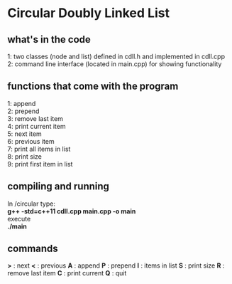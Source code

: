 # Circular Doubly Linked List 


## what's in the code
1: two classes (node and list) defined in cdll.h and implemented in cdll.cpp <br>
2: command line interface (located in main.cpp) for showing functionality <br>

## functions that come with the program
1: append <br> 
2: prepend <br>
3: remove last item <br>
4: print current item <br>
5: next item <br>
6: previous item <br>
7: print all items in list <br>
8: print size <br>
9: print first item in list <br>

## compiling and running 

In /circular type: <br>
**g++ -std=c++11 cdll.cpp main.cpp -o main**<br>
execute<br> 
**./main**<br>

## commands
**>** : next
**<** : previous
**A** : append
**P** : prepend
**I** : items in list
**S** : print size
**R** : remove last item
**C** : print current
**Q** : quit
